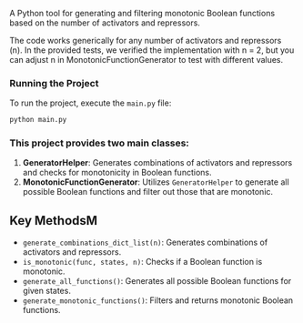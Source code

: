 A Python tool for generating and filtering monotonic Boolean functions based on the number of activators and repressors.

The code works generically for any number of activators and repressors (n). In the provided tests, we verified the implementation with n = 2, but you can adjust n in MonotonicFunctionGenerator to test with different values.


### Running the Project

To run the project, execute the `main.py` file:

```bash
python main.py
```

### This project provides two main classes:

1. **GeneratorHelper**: Generates combinations of activators and repressors and checks for monotonicity in Boolean functions.
2. **MonotonicFunctionGenerator**: Utilizes `GeneratorHelper` to generate all possible Boolean functions and filter out those that are monotonic.

## Key MethodsM

- `generate_combinations_dict_list(n)`: Generates combinations of activators and repressors.
- `is_monotonic(func, states, n)`: Checks if a Boolean function is monotonic.
- `generate_all_functions()`: Generates all possible Boolean functions for given states.
- `generate_monotonic_functions()`: Filters and returns monotonic Boolean functions.


